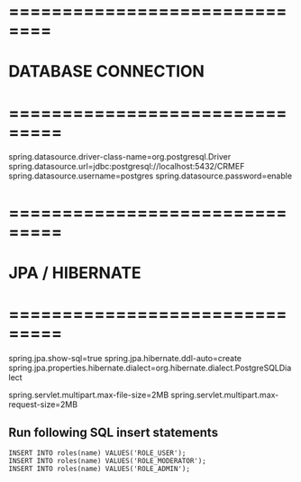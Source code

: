 

# ==============================
# DATABASE CONNECTION
# ===============================
 
spring.datasource.driver-class-name=org.postgresql.Driver
spring.datasource.url=jdbc:postgresql://localhost:5432/CRMEF
spring.datasource.username=postgres
spring.datasource.password=enable
 
# ===============================
# JPA / HIBERNATE
# ===============================
 
spring.jpa.show-sql=true
spring.jpa.hibernate.ddl-auto=create
spring.jpa.properties.hibernate.dialect=org.hibernate.dialect.PostgreSQLDialect

spring.servlet.multipart.max-file-size=2MB
spring.servlet.multipart.max-request-size=2MB

## Run following SQL insert statements
```
INSERT INTO roles(name) VALUES('ROLE_USER');
INSERT INTO roles(name) VALUES('ROLE_MODERATOR');
INSERT INTO roles(name) VALUES('ROLE_ADMIN');
```
